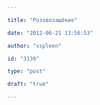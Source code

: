 ```yaml
---

title: "Розовозащёкие"

date: "2012-06-21 13:56:53"

author: "sspleen"

id: "3139"

type: "post"

draft: "true"

---
```

